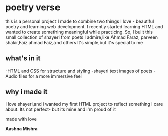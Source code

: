 # poetry verse

this is a personal project I made to combine two things I love - beautiful poetry and learning web development.
I recently started learning HTML and wanted to create something meaningful while practicing. 
So, I built this small collection of shayeri from poets I admire,like Ahmad Faraz, parveen shakir,Faiz ahmad Faiz,and others
It's simple,but it's special to me


## what's in it

-HTML and CSS for structure and styling
-shayeri text images of poets
-Audio files for a more immersive feel

## why i made it

I love shayeri,and i wanted my first HTML project to reflect something I care about.
Its not perfect- but its mine and i'm proud of it

made with love

**Aashna Mishra**
